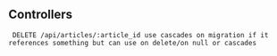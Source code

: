 ## Controllers

```
 DELETE /api/articles/:article_id use cascades on migration if it references something but can use on delete/on null or cascades
```
